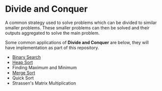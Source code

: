 # Divide and Conquer
A common strategy used to solve problems which can be divided to similar smaller problems.
These smaller problems can then be solved and their outputs aggregated to solve the main problem.

Some common applications of **Divide and Conquer** are below, they will have implementation as part of this repository.

* [Binary Search](./binary_search.md)
* [Heap Sort](./heap_sort.md)
* Finding Maximum and Minimum
* [Merge Sort](./merge_sort.md)
* Quick Sort
* Strassen's Matrix Multiplication
